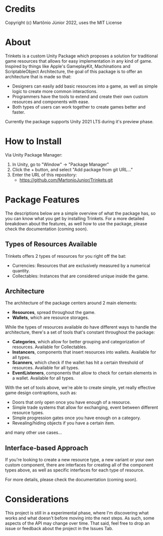# Credits
Copyright (c) Martônio Júnior 2022, uses the MIT License

# About

Trinkets is a custom Unity Package which proposes a solution for traditional game resources that allows for easy implementation in any kind of game. Inspired by things like Apple's GameplayKit, Machinations and ScriptableObject Architecture, the goal of this package is to offer an architecture that is made so that:

* Designers can easily add basic resources into a game, as well as simple logic to create more common interactions.
* Programmers have the tools to extend and create their own custom resources and components with ease.
* Both types of users can work together to create games better and faster.

Currently the package supports Unity 2021 LTS during it's preview phase.

# How to Install

Via Unity Package Manager:
1. In Unity, go to "Window" -> "Package Manager"
2. Click the + button, and select "Add package from git URL..."
3. Enter the URL of this repository:
    * https://github.com/MartonioJunior/Trinkets.git

# Package Features
The descriptions below are a simple overview of what the package has, so you can know what you get by installing Trinkets. For a more detailed breakdown about the features, as well how to use the package, please check the documentation (coming soon).

## Types of Resources Available
Trinkets offers 2 types of resources for you right off the bat:

* Currencies: Resources that are exclusively measured by a numerical quantity.
* Collectables: Instances that are considered unique inside the game.

## Architecture
The architecture of the package centers around 2 main elements:
* **Resources**, spread throughout the game.
* **Wallets**, which are resource storages.

While the types of resources available do have different ways to handle the architecture, there's a set of tools that's constant throughout the package:

* **Categories**, which allow for better grouping and categorization of resources. Available for Collectables.
* **Instancers**, components that insert resources into wallets. Available for all types.
* **Scanners**, which check if the wallet has hit a certain threshold of resources. Available for all types.
* **EventListeners**, components that allow to check for certain elements in a wallet. Available for all types.

With the set of tools above, we're able to create simple, yet really effective game design contraptions, such as:
* Doors that only open once you have enough of a resource.
* Simple trade systems that allow for exchanging, event between different resource types.
* Simple progression gates once you have enough on a category.
* Revealing/hiding objects if you have a certain item.

and many other use cases...

## Interface-based Approach

If you're looking to create a new resource type, a new variant or your own custom component, there are interfaces for creating all of the component types above, as well as specific interfaces for each type of resource.

For more details, please check the documentation (coming soon).

# Considerations
This project is still in a experimental phase, where I'm discovering what works and what doesn't before moving into the next steps. As such, some aspects of the API may change over time. That said, feel free to drop an issue or feedback about the project in the Issues Tab.